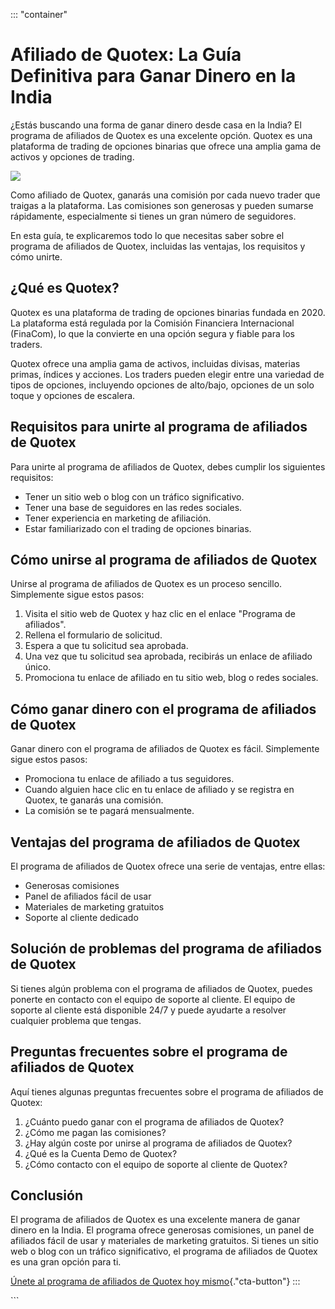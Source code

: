 ::: \"container\"
# Afiliado de Quotex: La Guía Definitiva para Ganar Dinero en la India

¿Estás buscando una forma de ganar dinero desde casa en la India? El
programa de afiliados de Quotex es una excelente opción. Quotex es una
plataforma de trading de opciones binarias que ofrece una amplia gama de
activos y opciones de trading.

[![](https://static.quotex.io/files/4_en/300_250.jpg)](https://traff.sbs/brokerqxlid)

Como afiliado de Quotex, ganarás una comisión por cada nuevo trader que
traigas a la plataforma. Las comisiones son generosas y pueden sumarse
rápidamente, especialmente si tienes un gran número de seguidores.

En esta guía, te explicaremos todo lo que necesitas saber sobre el
programa de afiliados de Quotex, incluidas las ventajas, los requisitos
y cómo unirte.

## ¿Qué es Quotex?

Quotex es una plataforma de trading de opciones binarias fundada en
2020. La plataforma está regulada por la Comisión Financiera
Internacional (FinaCom), lo que la convierte en una opción segura y
fiable para los traders.

Quotex ofrece una amplia gama de activos, incluidas divisas, materias
primas, índices y acciones. Los traders pueden elegir entre una variedad
de tipos de opciones, incluyendo opciones de alto/bajo, opciones de un
solo toque y opciones de escalera.

## Requisitos para unirte al programa de afiliados de Quotex

Para unirte al programa de afiliados de Quotex, debes cumplir los
siguientes requisitos:

-   Tener un sitio web o blog con un tráfico significativo.
-   Tener una base de seguidores en las redes sociales.
-   Tener experiencia en marketing de afiliación.
-   Estar familiarizado con el trading de opciones binarias.

## Cómo unirse al programa de afiliados de Quotex

Unirse al programa de afiliados de Quotex es un proceso sencillo.
Simplemente sigue estos pasos:

1.  Visita el sitio web de Quotex y haz clic en el enlace "Programa
    de afiliados".
2.  Rellena el formulario de solicitud.
3.  Espera a que tu solicitud sea aprobada.
4.  Una vez que tu solicitud sea aprobada, recibirás un enlace de
    afiliado único.
5.  Promociona tu enlace de afiliado en tu sitio web, blog o redes
    sociales.

## Cómo ganar dinero con el programa de afiliados de Quotex

Ganar dinero con el programa de afiliados de Quotex es fácil.
Simplemente sigue estos pasos:

-   Promociona tu enlace de afiliado a tus seguidores.
-   Cuando alguien hace clic en tu enlace de afiliado y se registra en
    Quotex, te ganarás una comisión.
-   La comisión se te pagará mensualmente.

## Ventajas del programa de afiliados de Quotex

El programa de afiliados de Quotex ofrece una serie de ventajas, entre
ellas:

-   Generosas comisiones
-   Panel de afiliados fácil de usar
-   Materiales de marketing gratuitos
-   Soporte al cliente dedicado

## Solución de problemas del programa de afiliados de Quotex

Si tienes algún problema con el programa de afiliados de Quotex, puedes
ponerte en contacto con el equipo de soporte al cliente. El equipo de
soporte al cliente está disponible 24/7 y puede ayudarte a resolver
cualquier problema que tengas.

## Preguntas frecuentes sobre el programa de afiliados de Quotex

Aquí tienes algunas preguntas frecuentes sobre el programa de afiliados
de Quotex:

1.  ¿Cuánto puedo ganar con el programa de afiliados de Quotex?
2.  ¿Cómo me pagan las comisiones?
3.  ¿Hay algún coste por unirse al programa de afiliados de Quotex?
4.  ¿Qué es la Cuenta Demo de Quotex?
5.  ¿Cómo contacto con el equipo de soporte al cliente de Quotex?

## Conclusión

El programa de afiliados de Quotex es una excelente manera de ganar
dinero en la India. El programa ofrece generosas comisiones, un panel de
afiliados fácil de usar y materiales de marketing gratuitos. Si tienes
un sitio web o blog con un tráfico significativo, el programa de
afiliados de Quotex es una gran opción para ti.

[Únete al programa de afiliados de Quotex hoy
mismo](\%22https://traff.sbs/brokerqxlid\%22){."cta-button"}
:::

\`\`\`

